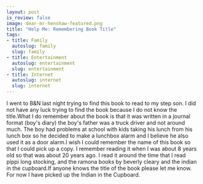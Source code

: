 ```yaml
--- 
layout: post
is_review: false
image: dear-mr-henshaw-featured.png
title: "Help Me: Remembering Book Title"
tags: 
- title: Family
  autoslug: family
  slug: family
- title: Entertainment
  autoslug: entertainment
  slug: entertainment
- title: Internet
  autoslug: internet
  slug: internet
---
```

I went to B&N last night trying to find this book to read to my step son.  I did not have any luck trying to find the book because I do not know the title.What I do remember about the book is that it was written in a journal format (boy's diary) the boy's father was a truck driver and not around much.  The boy had problems at school with kids taking his lunch from his lunch box so he decided to make a lunchbox alarm and I believe he also used it as a door alarm.I wish I could remember the name of this book so that I could pick up a copy.  I remember reading it when I was about 8 years old so that was about 20 years ago.  I read it around the time that I read pippi long stocking, and the ramona books by beverly cleary and the indian in the cupboard.If anyone knows the title of the book please let me know.  For now I have picked up the Indian in the Cupboard.
